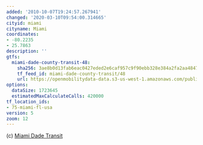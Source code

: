 ```yaml
---
added: '2010-10-07T19:24:57.267941'
changed: '2020-03-10T09:54:00.314665'
cityid: miami
cityname: Miami
coordinates:
- -80.2235
- 25.7863
description: ''
gtfs:
  miami-dade-county-transit-48:
    sha256: 3ae8b0d13fab6eac0427eded2e6caf957c9f90ebb328e384a2fa2aa4847b6147
    tf_feed_id: miami-dade-county-transit/48
    url: https://openmobilitydata-data.s3-us-west-1.amazonaws.com/public/feeds/miami-dade-county-transit/48/20200306/gtfs.zip
options:
  dataSize: 1723645
  estimatedMaxCalculateCalls: 420000
tf_location_ids:
- 75-miami-fl-usa
version: 5
zoom: 12
---
```


(c) [Miami Dade Transit](http://www.miamidade.gov/transit)
